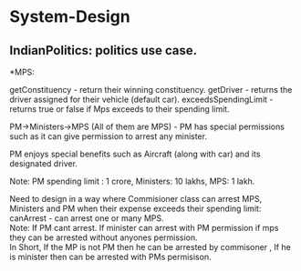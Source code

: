 # System-Design

## IndianPolitics: politics use case.


*MPS:

getConstituency - return their winning constituency.
getDriver - returns the driver assigned for their vehicle (default car).
exceedsSpendingLimit - returns true or false if Mps exceeds to their spending limit.

PM->Ministers->MPS (All of them are MPS) - PM has special permissions such as it can give permission to arrest any minister.

PM enjoys special benefits such as Aircraft (along with car) and its designated driver. 

Note: PM spending limit : 1 crore, Ministers: 10 lakhs, MPS: 1 lakh.

Need to design in a way  where Commisioner class can arrest MPS, Ministers and PM when their expense exceeds their spending limit:
canArrest - can arrest one or many MPS.  
           Note: If PM  cant arrest.
                 If minister can arrest with PM permission
                 if mps they can be arrested without anyones permission.     
In Short, If the MP is not PM then he can be arrested by commisoner , If he is minister then can be arrested with PMs permisison.
